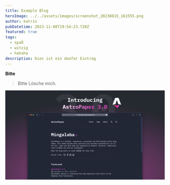 ```yaml
---
title: Example Blog
heroImage: ../../assets/images/screenshot_20230815_161555.png
author: katrin
pubDatetime: 2023-11-08T19:54:23.720Z
featured: true
tags:
  - spaß
  - witzig
  - hahaha
description: Dies ist ein doofer Eintrag
---
```

**Bitte**

> Bitte Lösche mich.

![bsp](../../assets/images/AstroPaper-v3.png "bsp")
